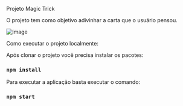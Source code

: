 
Projeto Magic Trick

O projeto tem como objetivo adivinhar a carta que o usuário pensou.

![image](https://user-images.githubusercontent.com/93163329/173884712-afb017c9-59c3-486d-818b-9156738a664f.png)


Como executar o projeto localmente:

Após clonar o projeto você precisa instalar os pacotes:
### `npm install`

Para executar a aplicação basta executar o comando:
### `npm start`

